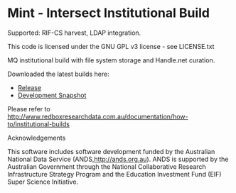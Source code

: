 Mint - Intersect Institutional Build
======================

Supported: RIF-CS harvest, LDAP integration.

This code is licensed under the GNU GPL v3 license - see LICENSE.txt

MQ institutional build with file system storage and Handle.net curation.

Downloaded the latest builds here:

* [Release](http://dev.redboxresearchdata.com.au/nexus/service/local/artifact/maven/redirect?r=releases&g=com.googlecode.redbox-mint&a=mint-handle-curation-demo&v=LATEST&c=build&e=tar.gz)
* [Development Snapshot](http://dev.redboxresearchdata.com.au/nexus/service/local/artifact/maven/redirect?r=snapshots&g=com.googlecode.redbox-mint&a=mint-handle-curation-demo&v=LATEST&c=build&e=tar.gz)

Please refer to http://www.redboxresearchdata.com.au/documentation/how-to/institutional-builds

Acknowledgements

This software includes software development funded by the Australian National Data Service (ANDS,http://ands.org.au). ANDS is supported by the Australian Government through the National Collaborative Research Infrastructure Strategy Program and the Education Investment Fund (EIF) Super Science Initiative.
